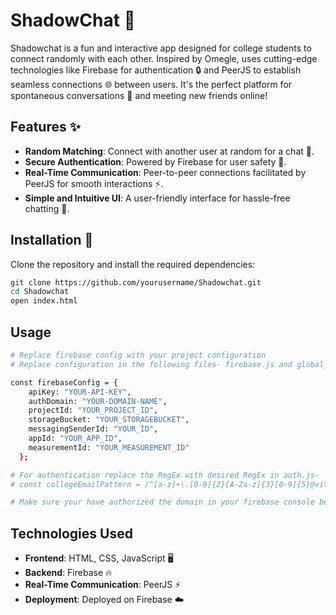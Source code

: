 # ShadowChat 🎉
Shadowchat is a fun and interactive app designed for college students to connect randomly with each other. Inspired by Omegle,  uses cutting-edge technologies like Firebase for authentication 🔒 and PeerJS to establish seamless connections 🌐 between users. It's the perfect platform for spontaneous conversations 💬 and meeting new friends online!  

## Features ✨

- **Random Matching**: Connect with another user at random for a chat 🎲.  
- **Secure Authentication**: Powered by Firebase for user safety 🔐.  
- **Real-Time Communication**: Peer-to-peer connections facilitated by PeerJS for smooth interactions ⚡.  
- **Simple and Intuitive UI**: A user-friendly interface for hassle-free chatting 🎨.  

## Installation 🚀  

Clone the repository and install the required dependencies:  

```bash
git clone https://github.com/yourusername/Shadowchat.git
cd Shadowchat
open index.html
```

## Usage
```bash
# Replace firebase config with your project configuration
# Replace configuration in the following files- firebase.js and global_chat.js

const firebaseConfig = {
    apiKey: "YOUR-API-KEY",
    authDomain: "YOUR-DOMAIN-NAME",
    projectId: "YOUR_PROJECT_ID",
    storageBucket: "YOUR_STORAGEBUCKET",
    messagingSenderId: "YOUR_ID",
    appId: "YOUR_APP_ID",
    measurementId: "YOUR_MEASUREMENT_ID"
  };

# For authentication replace the RegEx with desired RegEx in auth.js-
# const collegeEmailPattern = /^[a-z]+\.[0-9]{2}[A-Za-z]{3}[0-9]{5}@vitbhopal\.ac\.in$/;

# Make sure your have authorized the domain in your firebase console before testing the app locally 
```

## Technologies Used  
- **Frontend**: HTML, CSS, JavaScript 🖥️  
- **Backend**: Firebase 🔥  
- **Real-Time Communication**: PeerJS ⚡  
- **Deployment**: Deployed on Firebase ☁️  



